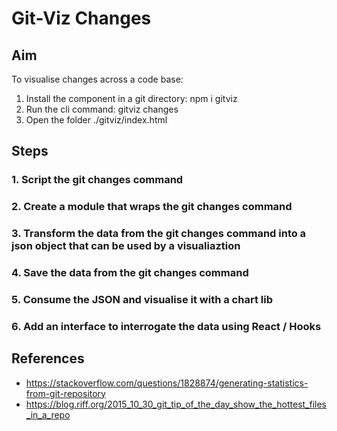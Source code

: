 # Git-Viz Changes

## Aim

To visualise changes across a code base:

1. Install the component in a git directory: npm i gitviz 
2. Run the cli command: gitviz changes
3. Open the folder ./gitviz/index.html

## Steps

### 1. Script the git changes command

### 2. Create a module that wraps the git changes command

### 3. Transform the data from the git changes command into a json object that can be used by a visualiaztion

### 4. Save the data from the git changes command

### 5. Consume the JSON and visualise it with a chart lib

### 6. Add an interface to interrogate the data using React / Hooks


## References

* https://stackoverflow.com/questions/1828874/generating-statistics-from-git-repository
* https://blog.riff.org/2015_10_30_git_tip_of_the_day_show_the_hottest_files_in_a_repo


